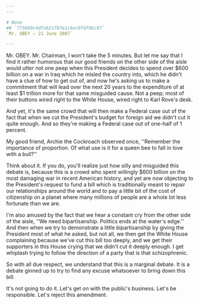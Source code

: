 ```yaml
---
---

# None
## `775660c4dfa621f07e1c6ec0fdf8bc97`
`Mr. OBEY — 21 June 2007`

---
```



Mr. OBEY. Mr. Chairman, I won't take the 5 minutes. But let me say 
that I find it rather humorous that our good friends on the other side 
of the aisle would utter not one peep when this President decides to 
spend over $600 billion on a war in Iraq which he misled the country 
into, which he didn't have a clue of how to get out of, and now he's 
asking us to make a commitment that will lead over the next 20 years to 
the expenditure of at least $1 trillion more for that same misguided 
cause. Not a peep; most of their buttons wired right to the White 
House, wired right to Karl Rove's desk.

And yet, it's the same crowd that will then make a Federal case out 
of the fact that when we cut the President's budget for foreign aid we 
didn't cut it quite enough. And so they're making a Federal case out of 
one-half of 1 percent.

My good friend, Archie the Cockroach observed once, ''Remember the 
importance of proportion. Of what use is it for a queen bee to fall in 
love with a bull?''

Think about it. If you do, you'll realize just how silly and 
misguided this debate is, because this is a crowd who spent willingly 
$600 billion on the most damaging war in recent American history, and 
yet are now objecting to the President's request to fund a bill which 
is traditionally meant to repair our relationships around the world and 
to pay a little bit of the cost of citizenship on a planet where many 
millions of people are a whole lot less fortunate than we are.

I'm also amused by the fact that we hear a constant cry from the 
other side of the aisle, ''We need bipartisanship. Politics ends at the 
water's edge.'' And then when we try to demonstrate a little 
bipartisanship by giving the President most of what he asked, but not 
all, we then get the White House complaining because we've cut this 
bill too deeply, and we get their supporters in this House crying that 
we didn't cut it deeply enough. I get whiplash trying to follow the 
direction of a party that is that schizophrenic.

So with all due respect, we understand that this is a marginal 
debate. It is a debate ginned up to try to find any excuse whatsoever 
to bring down this bill.

It's not going to do it. Let's get on with the public's business. 
Let's be responsible. Let's reject this amendment.